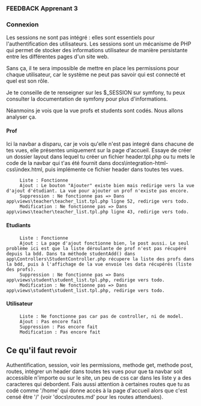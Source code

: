 ### FEEDBACK Apprenant 3 ###

### Connexion ###

Les sessions ne sont pas intégré : elles sont essentiels pour l'authentification des utilisateurs. Les sessions sont un mécanisme de PHP qui permet de stocker des informations utilisateur de manière persistante entre les différentes pages d'un site web.

Sans ça, il te sera impossible de mettre en place les permissions pour chaque utilisateur, car le système ne peut pas savoir qui est connecté et quel est son rôle.

Je te conseille de te renseigner sur les $_SESSION sur symfony, tu peux consulter la documentation de symfony pour plus d'informations.

Néanmoins je vois que la vue profs et students sont codés. Nous allons analyser ça.

#### Prof
Ici la navbar a disparu, car je vois qu'elle n'est pas integré dans chacune de tes vues, elle présentes uniquement sur la page d'accueil. Essaye de créer un dossier layout dans lequel tu créer un fichier header.tpl.php ou tu mets le code de la navbar qui t'as été fournit dans docs\integration-html-css\index.html, puis implémente ce fichier header dans toutes tes vues.

         Liste : Fonctionne
         Ajout : Le bouton "Ajouter" existe bien mais redirige vers la vue d'ajout d'étudiant. La vue pour ajouter un prof n'existe pas encore.
         Suppression : Ne fonctionne pas => Dans app\views\teacher\teacher_list.tpl.php ligne 52, redirige vers todo.
         Modification : Ne fonctionne pas => Dans app\views\teacher\teacher_list.tpl.php ligne 43, redirige vers todo.

#### Etudiants
         Liste : Fonctionne
         Ajout : La page d'ajout fonctionne bien, le post aussi. Le seul problème ici est que la liste déroulante de prof n'est pas récupéré depuis la bdd. Dans ta méthode studentAdd() dans app\Controllers\StudentController.php récupere la liste des profs dans la bdd, puis à l'affichage de la vue envoie les data récupérés (liste des profs).
         Suppression : Ne fonctionne pas => Dans app\views\student\student_list.tpl.php, redirige vers todo.
         Modification : Ne fonctionne pas => Dans app\views\student\student_list.tpl.php, redirige vers todo.

#### Utilisateur
         Liste : Ne fonctionne pas car pas de controller, ni de model.
         Ajout : Pas encore fait
         Suppression : Pas encore fait
         Modification : Pas encore fait

## Ce qu'il faut revoir

Authentification, session, voir les permissions, methode get, methode post, routes, intégrer un header dans toutes tes vues pour que ta navbar soit accessible n'importe ou sur le site, un peu de css car dans les liste y a des caracteres qui debordent.
Fais aussi attention à certaines routes que tu as codé comme '/home' qui donne accès à la page d'accueil alors que c'est censé être '/' (voir 'docs\routes.md' pour les routes attendues).